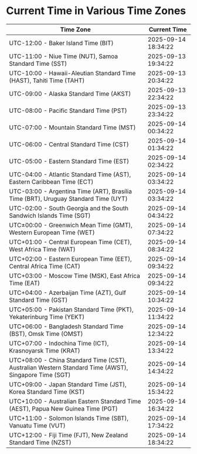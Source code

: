 # Current Time in Various Time Zones

| Time Zone | Current Time |
|-----------|--------------|
| UTC-12:00 - Baker Island Time (BIT) | 2025-09-14 18:34:22 |
| UTC-11:00 - Niue Time (NUT), Samoa Standard Time (SST) | 2025-09-13 19:34:22 |
| UTC-10:00 - Hawaii-Aleutian Standard Time (HAST), Tahiti Time (TAHT) | 2025-09-13 20:34:22 |
| UTC-09:00 - Alaska Standard Time (AKST) | 2025-09-13 22:34:22 |
| UTC-08:00 - Pacific Standard Time (PST) | 2025-09-13 23:34:22 |
| UTC-07:00 - Mountain Standard Time (MST) | 2025-09-14 00:34:22 |
| UTC-06:00 - Central Standard Time (CST) | 2025-09-14 01:34:22 |
| UTC-05:00 - Eastern Standard Time (EST) | 2025-09-14 02:34:22 |
| UTC-04:00 - Atlantic Standard Time (AST), Eastern Caribbean Time (ECT) | 2025-09-14 03:34:22 |
| UTC-03:00 - Argentina Time (ART), Brasília Time (BRT), Uruguay Standard Time (UYT) | 2025-09-14 03:34:22 |
| UTC-02:00 - South Georgia and the South Sandwich Islands Time (SGT) | 2025-09-14 04:34:22 |
| UTC±00:00 - Greenwich Mean Time (GMT), Western European Time (WET) | 2025-09-14 07:34:22 |
| UTC+01:00 - Central European Time (CET), West Africa Time (WAT) | 2025-09-14 08:34:22 |
| UTC+02:00 - Eastern European Time (EET), Central Africa Time (CAT) | 2025-09-14 09:34:22 |
| UTC+03:00 - Moscow Time (MSK), East Africa Time (EAT) | 2025-09-14 09:34:22 |
| UTC+04:00 - Azerbaijan Time (AZT), Gulf Standard Time (GST) | 2025-09-14 10:34:22 |
| UTC+05:00 - Pakistan Standard Time (PKT), Yekaterinburg Time (YEKT) | 2025-09-14 11:34:22 |
| UTC+06:00 - Bangladesh Standard Time (BST), Omsk Time (OMST) | 2025-09-14 12:34:22 |
| UTC+07:00 - Indochina Time (ICT), Krasnoyarsk Time (KRAT) | 2025-09-14 13:34:22 |
| UTC+08:00 - China Standard Time (CST), Australian Western Standard Time (AWST), Singapore Time (SGT) | 2025-09-14 14:34:22 |
| UTC+09:00 - Japan Standard Time (JST), Korea Standard Time (KST) | 2025-09-14 15:34:22 |
| UTC+10:00 - Australian Eastern Standard Time (AEST), Papua New Guinea Time (PGT) | 2025-09-14 16:34:22 |
| UTC+11:00 - Solomon Islands Time (SBT), Vanuatu Time (VUT) | 2025-09-14 17:34:22 |
| UTC+12:00 - Fiji Time (FJT), New Zealand Standard Time (NZST) | 2025-09-14 18:34:22 |
